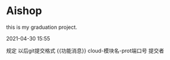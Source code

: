 # Aishop
this is my graduation project.

2021-04-30 15:55

规定 以后git提交格式
{{功能消息}} cloud-模块名-prot端口号 提交者

